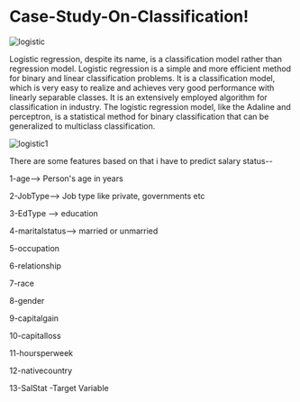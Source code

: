 # Case-Study-On-Classification!

![logistic](https://user-images.githubusercontent.com/81983943/145264817-609730cb-02b4-4354-aea2-dbcbd1aa3452.png)

Logistic regression, despite its name, is a classification model rather than regression model. Logistic regression is a simple and more efficient method for binary and linear classification problems. It is a classification model, which is very easy to realize and achieves very good performance with linearly separable classes. It is an extensively employed algorithm for classification in industry. The logistic regression model, like the Adaline and perceptron, is a statistical method for binary classification that can be generalized to multiclass classification. 

![logistic1](https://user-images.githubusercontent.com/81983943/145265557-8a0d9e45-da2e-441f-ba55-b8cf6c297c4d.png)

There are some features based on that i have to predict salary status--

1-age--> Person's age in years

2-JobType--> Job type like private, governments etc

3-EdType --> education

4-maritalstatus--> married or unmarried

5-occupation     

6-relationship     

7-race             

8-gender           

9-capitalgain      

10-capitalloss      

11-hoursperweek     

12-nativecountry    

13-SalStat -Target Variable 
